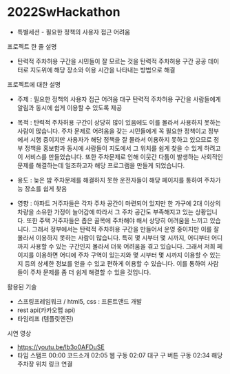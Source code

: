 # 2022SwHackathon

- 특별세션 - 필요한 정책의 사용자 접근 어려움

프로젝트 한 줄 설명
- 탄력적 주차허용 구간을 시민들이 잘 모르는 것을 탄력적 주차허용 구간 공공 데이터로 지도위에 해당 장소와 이용 시간을 나타내는 방법으로 해결

프로젝트에 대한 설명
- 주제 : 필요한 정책의 사용자 접근 어려움
대구 탄력적 주차허용 구간을 사람들에게 알림과 동시에 쉽게 이용할 수 있도록 제공

- 목적 : 탄력적 주차허용 구간이 상당히 많이 있음에도 이를 몰라서 사용하지 못하는 사람이 많습니다. 주차 문제로 어려움을 갖는 시민들에게 꼭 필요한 정책이고 정부에서 시행 중이지만 사용자가 해당 정책을 잘 몰라서 이용하지 못하고 있으므로 정부 정책을 홍보함과 동시에 사람들이 지도에서 그 위치를 쉽게 찾을 수 있게 하려고 이 서비스를 만들었습니다. 또한 주차문제로 인해 이웃간 다툼이 발생하는 사회적인 문제를 해결하는데 일조하고자 해당 프로그램을 만들게 되었습니다.

- 용도 : 늦은 밤 주차문제를 해결하지 못한 운전자들이 해당 페이지를 통하여 주차가능 장소를 쉽게 찾음

- 영향 : 아파트 거주자들은 각자 주차 공간이 마련되어 있지만 한 가구에 2대 이상의 차량을 소유한 가정이 늘어감에 따라서 그 주차 공간도 부족해지고 있는 상황입니다. 또한 주택 거주자들은 좁은 골목에 주차해야 해서 상당히 어려움을 느끼고 있습니다. 그래서 정부에서는 탄력적 주차허용 구간을 만들어서 운영 중이지만 이를 잘 몰라서 이용하지 못하는 사람이 많습니다. 특히 몇 시부터 몇 시까지, 어디부터 어디까지 사용할 수 있는 구간인지 몰라서 더욱 어려움을 겪고 있습니다. 그래서 저희 페이지를 이용하면 어디에 주차 구역이 있는지와 몇 시부터 몇 시까지 이용할 수 있는지 등의 상세한 정보를 얻을 수 있고 편하게 이용할 수 있습니다. 이를 통하여 사람들이 주차 문제를 좀 더 쉽게 해결할 수 있을 것입니다.

활용된 기술
-  스프링프레임워크 / html5, css : 프론트앤드 개발
- rest api(카카오맵 api)
- 타임리프 (템플릿엔진)

시연 영상
- https://youtu.be/lb3o0AFDuSE
- 타임 스탬프
	00:00 코드소개
	02:05 웹 구동
	02:07 대구 구 버튼 구동
	02:34 해당 주차장 위치 링크 연결
